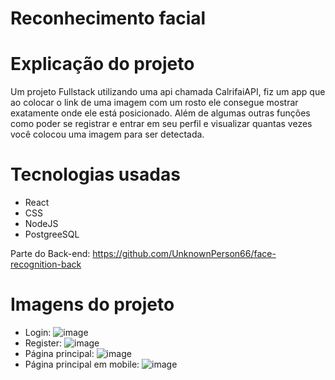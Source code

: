 # Reconhecimento facial

# Explicação do projeto

Um projeto Fullstack utilizando uma api chamada CalrifaiAPI, fiz um app que ao colocar o link de uma imagem com um rosto ele consegue mostrar exatamente onde ele está posicionado.
Além de algumas outras funções como poder se registrar e entrar em seu perfil e visualizar quantas vezes você colocou uma imagem para ser detectada.

# Tecnologias usadas

- React
- CSS
- NodeJS
- PostgreeSQL

Parte do Back-end: https://github.com/UnknownPerson66/face-recognition-back

# Imagens do projeto

- Login: 
![image](https://github.com/UnknownPerson66/face-recognition-front/assets/46661756/232343cb-9376-476d-8aff-5bcefcca6e11)
- Register:
![image](https://github.com/UnknownPerson66/face-recognition-front/assets/46661756/85949d75-cf54-4bbe-9651-da4b770753f4)
- Página principal:
![image](https://github.com/UnknownPerson66/face-recognition-front/assets/46661756/e318e4f6-1562-4017-98a6-cce9e4edca17)
- Página principal em mobile:
![image](https://github.com/UnknownPerson66/face-recognition-front/assets/46661756/e4736669-0fe9-4ac0-b4a5-2372d9a897ce)

